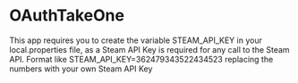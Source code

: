 # OAuthTakeOne

This app requires you to create the variable STEAM_API_KEY in your local.properties file, as a Steam API Key is required for any call to the Steam API.
Format like
STEAM_API_KEY=362479343522434523
replacing the numbers with your own Steam API Key

